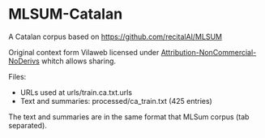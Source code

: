 # MLSUM-Catalan
A Catalan corpus based on https://github.com/recitalAI/MLSUM

Original context form Vilaweb licensed under [Attribution-NonCommercial-NoDerivs](https://creativecommons.org/licenses/by-nc-nd/3.0/deed.ca) whitch allows sharing.

Files:
* URLs used at urls/train.ca.txt.urls
* Text and summaries: processed/ca_train.txt (425 entries)

The text and summaries are in the same format that MLSum corpus (tab separated).



